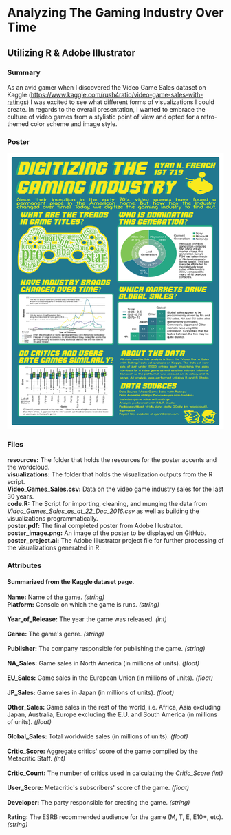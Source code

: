 # Analyzing The Gaming Industry Over Time
## Utilizing R & Adobe Illustrator

### Summary
As an avid gamer when I discovered the Video Game Sales dataset on Kaggle (https://www.kaggle.com/rush4ratio/video-game-sales-with-ratings) I was excited to see what different forms of visualizations I could create. In regards to the overall presentation, I wanted to embrace the culture of video games from a stylistic point of view and opted for a retro-themed color scheme and image style.

### Poster
![Poster](poster_image.png)

### Files
**resources:** The folder that holds the resources for the poster accents and the wordcloud. </br>
**visualizations:** The folder that holds the visualization outputs from the R script. </br>
**Video_Games_Sales.csv:** Data on the video game industry sales for the last 30 years. </br>
**code.R:** The Script for importing, cleaning, and munging the data from </br> *Video_Games_Sales_as_at_22_Dec_2016.csv* as well as building the visualizations programmatically. </br>
**poster.pdf:** The final completed poster from Adobe Illustrator. </br>
**poster_image.png:** An image of the poster to be displayed on GitHub. </br>
**poster_project.ai:** The Adobe Illustrator project file for further processing of the visualizations generated in R. </br>

### Attributes
#### Summarized from the Kaggle dataset page. 
**Name:** Name of the game. *(string)* <br/>
**Platform:** Console on which the game is runs. *(string)* <br/>    
**Year_of_Release:** The year the game was released. *(int)* <br/>   
**Genre:** The game's genre. *(string)* <br/>     
**Publisher:** The company responsible for publishing the game. *(string)* <br/>     
**NA_Sales:** Game sales in North America (in millions of units). *(float)* <br/>    
**EU_Sales:** Game sales in the European Union (in millions of units). *(float)* <br/>   
**JP_Sales:** Game sales in Japan (in millions of units). *(float)* <br/>       
**Other_Sales:** Game sales in the rest of the world, i.e. Africa, Asia excluding Japan, Australia, Europe excluding the E.U. and South America (in millions of units). *(float)* <br/>  
**Global_Sales:** Total worldwide sales (in millions of units). *(float)* <br/>   
**Critic_Score:**  Aggregate critics' score of the game compiled by the Metacritic Staff. *(int)* <br/>   
**Critic_Count:**  The number of critics used in calculating the *Critic_Score* *(int)* <br/>    
**User_Score:**  Metacritic's subscribers' score of the game. *(float)* <br/>   
**Developer:**  The party responsible for creating the game. *(string)* <br/>   
**Rating:**  The ESRB recommended audience for the game (M, T, E, E10+, etc). *(string)* <br/>   
